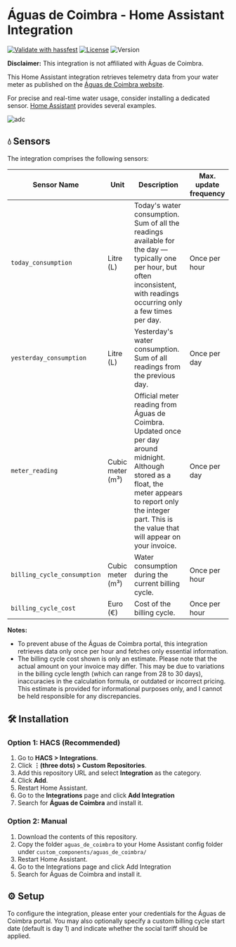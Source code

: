 
# Águas de Coimbra - Home Assistant Integration

[![Validate with hassfest](https://github.com/andre19rodrigues/hass-aguas-de-coimbra/actions/workflows/hassfest.yaml/badge.svg)](https://github.com/andre19rodrigues/hass-aguas-de-coimbra/actions/workflows/hassfest.yaml)
[![License](https://img.shields.io/github/license/andre19rodrigues/hass-aguas-de-coimbra)](https://github.com/andre19rodrigues/hass-aguas-de-coimbra/blob/main/LICENSE)
![Version](https://img.shields.io/github/v/tag/andre19rodrigues/hass-aguas-de-coimbra?label=version)

**Disclaimer:** This integration is not affiliated with Águas de Coimbra.

This Home Assistant integration retrieves telemetry data from your water meter as published on the [Águas de Coimbra website](https://bdigital.aguasdecoimbra.pt/uPortal2/coimbra/index.html).

For precise and real-time water usage, consider installing a dedicated sensor. [Home Assistant](https://www.home-assistant.io/docs/energy/water/) provides several examples.

![adc](https://github.com/user-attachments/assets/4f541035-b1f5-420f-8475-97ab15539409)


## 💧 Sensors


The integration comprises the following sensors:

| Sensor Name | Unit | Description | Max. update frequency |
|----------------|---------------|------------------|------------|
| `today_consumption` | Litre (L) | Today's water consumption. Sum of all the readings available for the day — typically one per hour, but often inconsistent, with readings occurring only a few times per day. | Once per hour |
| `yesterday_consumption` | Litre (L) | Yesterday's water consumption. Sum of all readings from the previous day. | Once per day |
| `meter_reading` | Cubic meter (m³) | Official meter reading from Águas de Coimbra. Updated once per day around midnight. Although stored as a float, the meter appears to report only the integer part. This is the value that will appear on your invoice. | Once per day |
| `billing_cycle_consumption` | Cubic meter (m³) | Water consumption during the current billing cycle. | Once per hour |
| `billing_cycle_cost` | Euro (€)  | Cost of the billing cycle. | Once per hour |


**Notes:** 
 - To prevent abuse of the Águas de Coimbra portal, this integration retrieves data only once per hour and fetches only essential information.
 - The billing cycle cost shown is only an estimate. Please note that the actual amount on your invoice may differ. This may be due to variations in the billing cycle length (which can range from 28 to 30 days), inaccuracies in the calculation formula, or outdated or incorrect pricing. This estimate is provided for informational purposes only, and I cannot be held responsible for any discrepancies.

## 🛠 Installation

### Option 1: HACS (Recommended)

1. Go to **HACS > Integrations**.
2. Click **⋮(three dots) > Custom Repositories**.
3. Add this repository URL and select **Integration** as the category.
4. Click **Add**.
5. Restart Home Assistant.
6. Go to the **Integrations** page and click **Add Integration**
7. Search for **Águas de Coimbra** and install it.


### Option 2: Manual

1. Download the contents of this repository.
2. Copy the folder `aguas_de_coimbra` to your Home Assistant config folder under `custom_components/aguas_de_coimbra/`
3. Restart Home Assistant.
4. Go to the Integrations page and click Add Integration
5. Search for Águas de Coimbra and install it.


## ⚙️ Setup

To configure the integration, please enter your credentials for the Águas de Coimbra portal. You may also optionally specify a custom billing cycle start date (default is day 1) and indicate whether the social tariff should be applied.